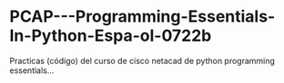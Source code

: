# PCAP---Programming-Essentials-In-Python-Espa-ol-0722b
Practicas (código) del curso de cisco netacad de python programming essentials...
